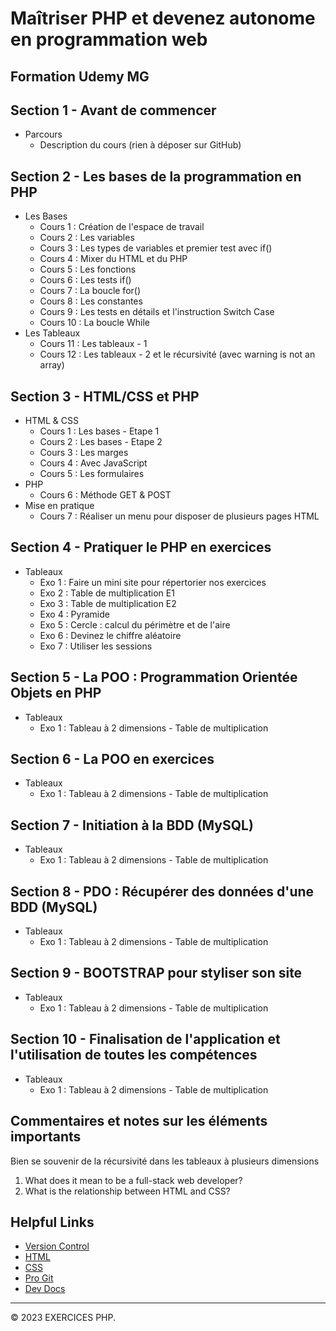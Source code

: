# Maîtriser PHP et devenez autonome en programmation web

## Formation Udemy MG

## Section 1 - Avant de commencer

-   Parcours
    -   Description du cours (rien à déposer sur GitHub)

## Section 2 - Les bases de la programmation en PHP

-   Les Bases
    -   Cours 1 : Création de l'espace de travail
    -   Cours 2 : Les variables
    -   Cours 3 : Les types de variables et premier test avec if()
    -   Cours 4 : Mixer du HTML et du PHP
    -   Cours 5 : Les fonctions
    -   Cours 6 : Les tests if()
    -   Cours 7 : La boucle for()
    -   Cours 8 : Les constantes
    -   Cours 9 : Les tests en détails et l'instruction Switch Case
    -   Cours 10 : La boucle While
-   Les Tableaux
    -   Cours 11 : Les tableaux - 1
    -   Cours 12 : Les tableaux - 2 et le récursivité (avec warning is not an array)

## Section 3 - HTML/CSS et PHP

-   HTML & CSS
    -   Cours 1 : Les bases - Etape 1
    -   Cours 2 : Les bases - Etape 2
    -   Cours 3 : Les marges
    -   Cours 4 : Avec JavaScript
    -   Cours 5 : Les formulaires
-   PHP
    -   Cours 6 : Méthode GET & POST
-   Mise en pratique
    -   Cours 7 : Réaliser un menu pour disposer de plusieurs pages HTML

## Section 4 - Pratiquer le PHP en exercices

-   Tableaux
    -   Exo 1 : Faire un mini site pour répertorier nos exercices
    -   Exo 2 : Table de multiplication E1
    -   Exo 3 : Table de multiplication E2
    -   Exo 4 : Pyramide
    -   Exo 5 : Cercle : calcul du périmètre et de l'aire
    -   Exo 6 : Devinez le chiffre aléatoire
    -   Exo 7 : Utiliser les sessions

## Section 5 - La POO : Programmation Orientée Objets en PHP

-   Tableaux
    -   Exo 1 : Tableau à 2 dimensions - Table de multiplication

## Section 6 - La POO en exercices

-   Tableaux
    -   Exo 1 : Tableau à 2 dimensions - Table de multiplication

## Section 7 - Initiation à la BDD (MySQL)

-   Tableaux
    -   Exo 1 : Tableau à 2 dimensions - Table de multiplication

## Section 8 - PDO : Récupérer des données d'une BDD (MySQL)

-   Tableaux
    -   Exo 1 : Tableau à 2 dimensions - Table de multiplication

## Section 9 - BOOTSTRAP pour styliser son site

-   Tableaux
    -   Exo 1 : Tableau à 2 dimensions - Table de multiplication

## Section 10 - Finalisation de l'application et l'utilisation de toutes les compétences

-   Tableaux
    -   Exo 1 : Tableau à 2 dimensions - Table de multiplication

## Commentaires et notes sur les éléments importants

Bien se souvenir de la récursivité dans les tableaux à plusieurs dimensions

1. What does it mean to be a full-stack web developer?
2. What is the relationship between HTML and CSS?

## Helpful Links

-   [Version Control](https://en.wikipedia.org/wiki/Version_control)
-   [HTML](https://developer.mozilla.org/en-US/docs/Web/HTML)
-   [CSS](https://developer.mozilla.org/en-US/docs/Web/CSS)
-   [Pro Git](https://git-scm.com/book/en/v2)
-   [Dev Docs](https://devdocs.io/)

---

© 2023 EXERCICES PHP.
